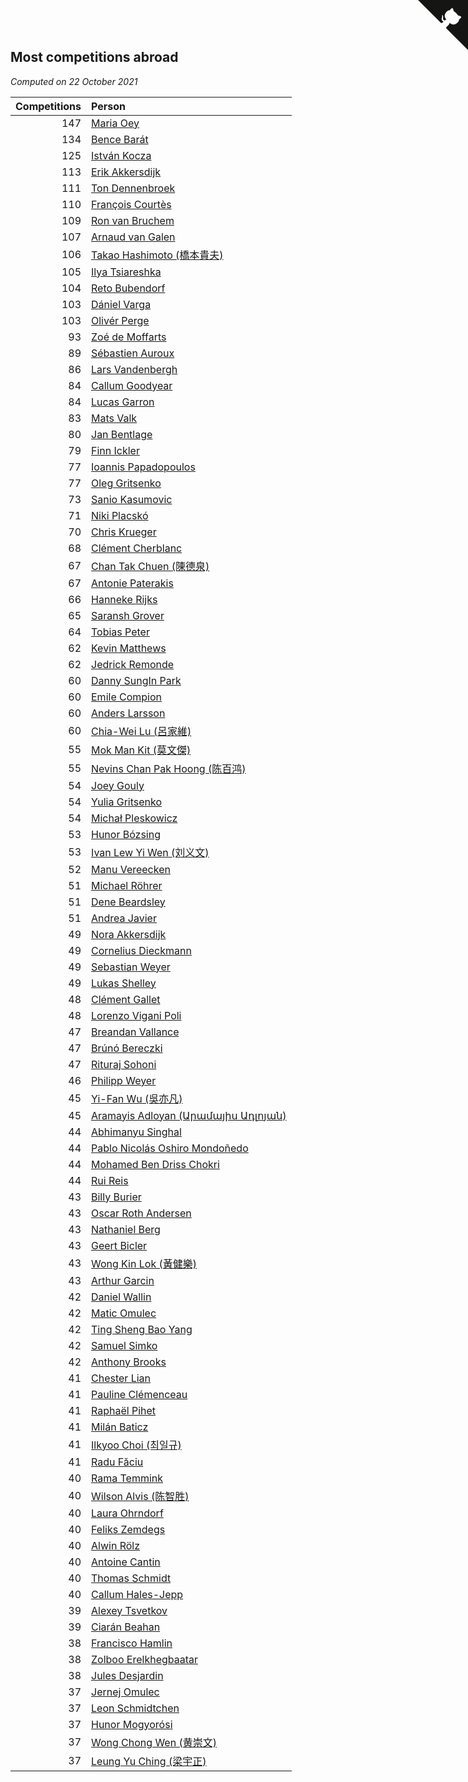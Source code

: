## Most competitions abroad

*Computed on 22 October 2021*

| Competitions | Person |
| ---: | :--- |
| 147 | [Maria Oey](https://www.worldcubeassociation.org/persons/2007OEYM01) |
| 134 | [Bence Barát](https://www.worldcubeassociation.org/persons/2008BARA01) |
| 125 | [István Kocza](https://www.worldcubeassociation.org/persons/2005KOCZ01) |
| 113 | [Erik Akkersdijk](https://www.worldcubeassociation.org/persons/2005AKKE01) |
| 111 | [Ton Dennenbroek](https://www.worldcubeassociation.org/persons/2003DENN01) |
| 110 | [François Courtès](https://www.worldcubeassociation.org/persons/2008COUR01) |
| 109 | [Ron van Bruchem](https://www.worldcubeassociation.org/persons/2003BRUC01) |
| 107 | [Arnaud van Galen](https://www.worldcubeassociation.org/persons/2006GALE01) |
| 106 | [Takao Hashimoto (橋本貴夫)](https://www.worldcubeassociation.org/persons/2007HASH01) |
| 105 | [Ilya Tsiareshka](https://www.worldcubeassociation.org/persons/2012TERE01) |
| 104 | [Reto Bubendorf](https://www.worldcubeassociation.org/persons/2012BUBE01) |
| 103 | [Dániel Varga](https://www.worldcubeassociation.org/persons/2008VARG01) |
| 103 | [Olivér Perge](https://www.worldcubeassociation.org/persons/2007PERG01) |
| 93 | [Zoé de Moffarts](https://www.worldcubeassociation.org/persons/2010MOFF02) |
| 89 | [Sébastien Auroux](https://www.worldcubeassociation.org/persons/2008AURO01) |
| 86 | [Lars Vandenbergh](https://www.worldcubeassociation.org/persons/2003VAND01) |
| 84 | [Callum Goodyear](https://www.worldcubeassociation.org/persons/2012GOOD02) |
| 84 | [Lucas Garron](https://www.worldcubeassociation.org/persons/2006GARR01) |
| 83 | [Mats Valk](https://www.worldcubeassociation.org/persons/2007VALK01) |
| 80 | [Jan Bentlage](https://www.worldcubeassociation.org/persons/2010BENT01) |
| 79 | [Finn Ickler](https://www.worldcubeassociation.org/persons/2012ICKL01) |
| 77 | [Ioannis Papadopoulos](https://www.worldcubeassociation.org/persons/2013PAPA01) |
| 77 | [Oleg Gritsenko](https://www.worldcubeassociation.org/persons/2011GRIT01) |
| 73 | [Sanio Kasumovic](https://www.worldcubeassociation.org/persons/2009KASU01) |
| 71 | [Niki Placskó](https://www.worldcubeassociation.org/persons/2008PLAC01) |
| 70 | [Chris Krueger](https://www.worldcubeassociation.org/persons/2006KRUE01) |
| 68 | [Clément Cherblanc](https://www.worldcubeassociation.org/persons/2014CHER05) |
| 67 | [Chan Tak Chuen (陳德泉)](https://www.worldcubeassociation.org/persons/2007CHUE01) |
| 67 | [Antonie Paterakis](https://www.worldcubeassociation.org/persons/2012PATE01) |
| 66 | [Hanneke Rijks](https://www.worldcubeassociation.org/persons/2008RIJK01) |
| 65 | [Saransh Grover](https://www.worldcubeassociation.org/persons/2014GROV01) |
| 64 | [Tobias Peter](https://www.worldcubeassociation.org/persons/2014PETE03) |
| 62 | [Kevin Matthews](https://www.worldcubeassociation.org/persons/2010MATT02) |
| 62 | [Jedrick Remonde](https://www.worldcubeassociation.org/persons/2008REMO01) |
| 60 | [Danny SungIn Park](https://www.worldcubeassociation.org/persons/2015PARK13) |
| 60 | [Emile Compion](https://www.worldcubeassociation.org/persons/2007COMP01) |
| 60 | [Anders Larsson](https://www.worldcubeassociation.org/persons/2003LARS01) |
| 60 | [Chia-Wei Lu (呂家維)](https://www.worldcubeassociation.org/persons/2007LUCH01) |
| 55 | [Mok Man Kit (莫文傑)](https://www.worldcubeassociation.org/persons/2009KITM01) |
| 55 | [Nevins Chan Pak Hoong (陈百鸿)](https://www.worldcubeassociation.org/persons/2010CHAN20) |
| 54 | [Joey Gouly](https://www.worldcubeassociation.org/persons/2007GOUL01) |
| 54 | [Yulia Gritsenko](https://www.worldcubeassociation.org/persons/2012SIDO01) |
| 54 | [Michał Pleskowicz](https://www.worldcubeassociation.org/persons/2009PLES01) |
| 53 | [Hunor Bózsing](https://www.worldcubeassociation.org/persons/2009BOZS01) |
| 53 | [Ivan Lew Yi Wen (刘义文)](https://www.worldcubeassociation.org/persons/2012WENI01) |
| 52 | [Manu Vereecken](https://www.worldcubeassociation.org/persons/2010VERE01) |
| 51 | [Michael Röhrer](https://www.worldcubeassociation.org/persons/2009ROHR01) |
| 51 | [Dene Beardsley](https://www.worldcubeassociation.org/persons/2009BEAR01) |
| 51 | [Andrea Javier](https://www.worldcubeassociation.org/persons/2010JAVI01) |
| 49 | [Nora Akkersdijk](https://www.worldcubeassociation.org/persons/2009CHRI03) |
| 49 | [Cornelius Dieckmann](https://www.worldcubeassociation.org/persons/2009DIEC01) |
| 49 | [Sebastian Weyer](https://www.worldcubeassociation.org/persons/2010WEYE02) |
| 49 | [Lukas Shelley](https://www.worldcubeassociation.org/persons/2016SHEL03) |
| 48 | [Clément Gallet](https://www.worldcubeassociation.org/persons/2004GALL02) |
| 48 | [Lorenzo Vigani Poli](https://www.worldcubeassociation.org/persons/2007POLI01) |
| 47 | [Breandan Vallance](https://www.worldcubeassociation.org/persons/2007VALL01) |
| 47 | [Brúnó Bereczki](https://www.worldcubeassociation.org/persons/2008BERE01) |
| 47 | [Rituraj Sohoni](https://www.worldcubeassociation.org/persons/2012SOHO01) |
| 46 | [Philipp Weyer](https://www.worldcubeassociation.org/persons/2010WEYE01) |
| 45 | [Yi-Fan Wu (吳亦凡)](https://www.worldcubeassociation.org/persons/2010WUIF01) |
| 45 | [Aramayis Adloyan (Արամայիս Ադլոյան)](https://www.worldcubeassociation.org/persons/2012ADLO01) |
| 44 | [Abhimanyu Singhal](https://www.worldcubeassociation.org/persons/2013SING12) |
| 44 | [Pablo Nicolás Oshiro Mondoñedo](https://www.worldcubeassociation.org/persons/2010MOND01) |
| 44 | [Mohamed Ben Driss Chokri](https://www.worldcubeassociation.org/persons/2015CHOK01) |
| 44 | [Rui Reis](https://www.worldcubeassociation.org/persons/2015REIS02) |
| 43 | [Billy Burier](https://www.worldcubeassociation.org/persons/2014BURI01) |
| 43 | [Oscar Roth Andersen](https://www.worldcubeassociation.org/persons/2008ANDE02) |
| 43 | [Nathaniel Berg](https://www.worldcubeassociation.org/persons/2012BERG04) |
| 43 | [Geert Bicler](https://www.worldcubeassociation.org/persons/2010BICL01) |
| 43 | [Wong Kin Lok (黃健樂)](https://www.worldcubeassociation.org/persons/2014LOKW01) |
| 43 | [Arthur Garcin](https://www.worldcubeassociation.org/persons/2014GARC27) |
| 42 | [Daniel Wallin](https://www.worldcubeassociation.org/persons/2013WALL03) |
| 42 | [Matic Omulec](https://www.worldcubeassociation.org/persons/2010OMUL02) |
| 42 | [Ting Sheng Bao Yang](https://www.worldcubeassociation.org/persons/2008BAOY01) |
| 42 | [Samuel Simko](https://www.worldcubeassociation.org/persons/2016SIMK01) |
| 42 | [Anthony Brooks](https://www.worldcubeassociation.org/persons/2008SEAR01) |
| 41 | [Chester Lian](https://www.worldcubeassociation.org/persons/2009LIAN03) |
| 41 | [Pauline Clémenceau](https://www.worldcubeassociation.org/persons/2015CLEM03) |
| 41 | [Raphaël Pihet](https://www.worldcubeassociation.org/persons/2011PIHE01) |
| 41 | [Milán Baticz](https://www.worldcubeassociation.org/persons/2005BATI01) |
| 41 | [Ilkyoo Choi (최일규)](https://www.worldcubeassociation.org/persons/2008CHOI04) |
| 41 | [Radu Făciu](https://www.worldcubeassociation.org/persons/2009FACI01) |
| 40 | [Rama Temmink](https://www.worldcubeassociation.org/persons/2006TEMM01) |
| 40 | [Wilson Alvis (陈智胜)](https://www.worldcubeassociation.org/persons/2011ALVI01) |
| 40 | [Laura Ohrndorf](https://www.worldcubeassociation.org/persons/2009OHRN01) |
| 40 | [Feliks Zemdegs](https://www.worldcubeassociation.org/persons/2009ZEMD01) |
| 40 | [Alwin Rölz](https://www.worldcubeassociation.org/persons/2016ROLZ01) |
| 40 | [Antoine Cantin](https://www.worldcubeassociation.org/persons/2010CANT02) |
| 40 | [Thomas Schmidt](https://www.worldcubeassociation.org/persons/2013SCHM02) |
| 40 | [Callum Hales-Jepp](https://www.worldcubeassociation.org/persons/2012HALE01) |
| 39 | [Alexey Tsvetkov](https://www.worldcubeassociation.org/persons/2017TSVE02) |
| 39 | [Ciarán Beahan](https://www.worldcubeassociation.org/persons/2012BEAH01) |
| 38 | [Francisco Hamlin](https://www.worldcubeassociation.org/persons/2012HAML01) |
| 38 | [Zolboo Erelkhegbaatar](https://www.worldcubeassociation.org/persons/2013EREL01) |
| 38 | [Jules Desjardin](https://www.worldcubeassociation.org/persons/2010DESJ01) |
| 37 | [Jernej Omulec](https://www.worldcubeassociation.org/persons/2010OMUL01) |
| 37 | [Leon Schmidtchen](https://www.worldcubeassociation.org/persons/2010SCHM01) |
| 37 | [Hunor Mogyorósi](https://www.worldcubeassociation.org/persons/2015MOGY01) |
| 37 | [Wong Chong Wen (黄崇文)](https://www.worldcubeassociation.org/persons/2014WENW01) |
| 37 | [Leung Yu Ching (梁宇正)](https://www.worldcubeassociation.org/persons/2008CHIN01) |


<a href="https://github.com/jonatanklosko/wca_statistics" class="github-corner" aria-label="View source on Github"><svg width="80" height="80" viewBox="0 0 250 250" style="fill:#151513; color:#fff; position: absolute; top: 0; border: 0; right: 0;" aria-hidden="true"><path d="M0,0 L115,115 L130,115 L142,142 L250,250 L250,0 Z"></path><path d="M128.3,109.0 C113.8,99.7 119.0,89.6 119.0,89.6 C122.0,82.7 120.5,78.6 120.5,78.6 C119.2,72.0 123.4,76.3 123.4,76.3 C127.3,80.9 125.5,87.3 125.5,87.3 C122.9,97.6 130.6,101.9 134.4,103.2" fill="currentColor" style="transform-origin: 130px 106px;" class="octo-arm"></path><path d="M115.0,115.0 C114.9,115.1 118.7,116.5 119.8,115.4 L133.7,101.6 C136.9,99.2 139.9,98.4 142.2,98.6 C133.8,88.0 127.5,74.4 143.8,58.0 C148.5,53.4 154.0,51.2 159.7,51.0 C160.3,49.4 163.2,43.6 171.4,40.1 C171.4,40.1 176.1,42.5 178.8,56.2 C183.1,58.6 187.2,61.8 190.9,65.4 C194.5,69.0 197.7,73.2 200.1,77.6 C213.8,80.2 216.3,84.9 216.3,84.9 C212.7,93.1 206.9,96.0 205.4,96.6 C205.1,102.4 203.0,107.8 198.3,112.5 C181.9,128.9 168.3,122.5 157.7,114.1 C157.9,116.9 156.7,120.9 152.7,124.9 L141.0,136.5 C139.8,137.7 141.6,141.9 141.8,141.8 Z" fill="currentColor" class="octo-body"></path></svg></a><style>.github-corner:hover .octo-arm{animation:octocat-wave 560ms ease-in-out}@keyframes octocat-wave{0%,100%{transform:rotate(0)}20%,60%{transform:rotate(-25deg)}40%,80%{transform:rotate(10deg)}}@media (max-width:500px){.github-corner:hover .octo-arm{animation:none}.github-corner .octo-arm{animation:octocat-wave 560ms ease-in-out}}</style>
